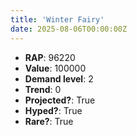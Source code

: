 ```yaml
---
title: 'Winter Fairy'
date: 2025-08-06T00:00:00Z
---
```

- **RAP**: 96220
- **Value**: 100000
- **Demand level**: 2
- **Trend**: 0
- **Projected?**: True
- **Hyped?**: True
- **Rare?**: True
